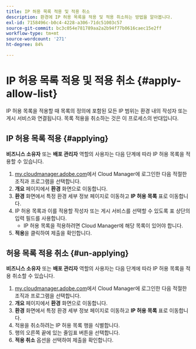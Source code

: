 ```yaml
---
title: IP 허용 목록 적용 및 적용 취소
description: 환경에 IP 허용 목록을 적용 및 적용 취소하는 방법을 알아봅니다.
exl-id: 7158496c-b0c4-4228-a306-71dc51003c57
source-git-commit: bc3c054e781789aa2a2b94f77b0616caec15e2ff
workflow-type: tm+mt
source-wordcount: '271'
ht-degree: 84%

---
```



# IP 허용 목록 적용 및 적용 취소 {#apply-allow-list}

IP 허용 목록을 적용할 때 목록의 정의에 포함된 모든 IP 범위는 환경 내의 작성자 또는 게시 서비스와 연결됩니다. 목록 적용을 취소하는 것은 이 프로세스의 반대입니다.

## IP 허용 목록 적용 {#applying}

**비즈니스 소유자** 또는 **배포 관리자** 역할의 사용자는 다음 단계에 따라 IP 허용 목록을 적용할 수 있습니다.

1. [my.cloudmanager.adobe.com](https://my.cloudmanager.adobe.com/)에서 Cloud Manager에 로그인한 다음 적절한 조직과 프로그램을 선택합니다.
1. **개요** 페이지에서 **환경** 화면으로 이동합니다.
1. **환경** 화면에서 특정 환경 세부 정보 페이지로 이동하고 **IP 허용 목록** 표로 이동합니다.
1. IP 허용 목록과 이를 적용할 작성자 또는 게시 서비스를 선택할 수 있도록 표 상단의 입력 필드를 사용합니다.
   * IP 허용 목록을 적용하려면 Cloud Manager에 해당 목록이 있어야 합니다.
1. **적용**&#x200B;을 클릭하여 제출을 확인합니다.

## 허용 목록 적용 취소 {#un-applying}

**비즈니스 소유자** 또는 **배포 관리자** 역할의 사용자는 다음 단계에 따라 IP 허용 목록을 적용 취소할 수 있습니다.

1. [my.cloudmanager.adobe.com](https://my.cloudmanager.adobe.com/)에서 Cloud Manager에 로그인한 다음 적절한 조직과 프로그램을 선택합니다.
1. **개요** 페이지에서 **환경** 화면으로 이동합니다.
1. **환경** 화면에서 특정 환경 세부 정보 페이지로 이동하고 **IP 허용 목록** 표로 이동합니다.
1. 적용을 취소하려는 IP 허용 목록 행을 식별합니다.
1. 행의 오른쪽 끝에 있는 줄임표 버튼을 선택합니다.
1. **적용 취소** 옵션을 선택하여 제출을 확인합니다.
